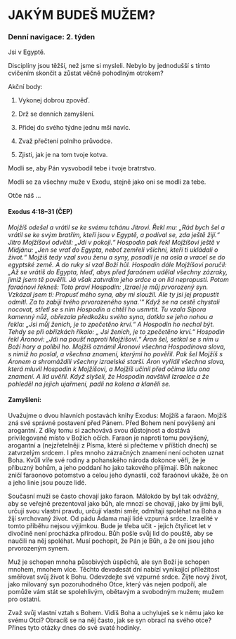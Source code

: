 # JAKÝM BUDEŠ MUŽEM?

### Denní navigace: 2. týden

Jsi v Egyptě.

Disciplíny jsou těžší, než jsme si mysleli. Nebylo by jednodušší s tímto cvičením skončit a zůstat věčně pohodlným otrokem?

Akční body:
1. Vykonej dobrou zpověď.

2. Drž se denních zamyšlení.

3. Přidej do svého týdne jednu mši navíc.

4. Zvaž přečtení polního průvodce.

5. Zjisti, jak je na tom tvoje kotva.

Modli se, aby Pán vysvobodil tebe i tvoje bratrstvo.

Modli se za všechny muže v Exodu, stejně jako oni se modlí za tebe.

Otče náš …


#### Exodus 4:18–31 (ČEP)
*Mojžíš odešel a vrátil se ke svému tchánu Jitrovi. Řekl mu: „Rád bych šel a vrátil se ke svým bratřím, kteří jsou v Egyptě, a podíval se, zda ještě žijí.“ Jitro Mojžíšovi odvětil: „Jdi v pokoji.“ Hospodin pak řekl Mojžíšovi ještě v Midjánu: „Jen se vrať do Egypta, neboť zemřeli všichni, kteří ti ukládali o život.“ Mojžíš tedy vzal svou ženu a syny, posadil je na osla a vracel se do egyptské země. A do ruky si vzal Boží hůl. Hospodin dále Mojžíšovi poručil: „Až se vrátíš do Egypta, hleď, abys před faraónem udělal všechny zázraky, jimiž jsem tě pověřil. Já však zatvrdím jeho srdce a on lid nepropustí. Potom faraónovi řekneš: Toto praví Hospodin: ‚Izrael je můj prvorozený syn. Vzkázal jsem ti: Propusť mého syna, aby mi sloužil. Ale ty jsi jej propustit odmítl. Za to zabiji tvého prvorozeného syna.‘“ Když se na cestě chystali nocovat, střetl se s ním Hospodin a chtěl ho usmrtit. Tu vzala Sipora kamenný nůž, obřezala předkožku svého syna, dotkla se jeho nohou a řekla: „Jsi můj ženich, je to zpečetěno krví.“ A Hospodin ho nechal být. Tehdy se při obřízkách říkalo: „ Jsi ženich, je to zpečetěno krví.“ Hospodin řekl Áronovi: „Jdi na poušť naproti Mojžíšovi.“ Áron šel, setkal se s ním u Boží hory a políbil ho. Mojžíš oznámil Áronovi všechna Hospodinova slova, s nimiž ho poslal, a všechna znamení, kterými ho pověřil. Pak šel Mojžíš s Áronem a shromáždili všechny izraelské starší. Áron vyřídil všechna slova, která mluvil Hospodin k Mojžíšovi, a Mojžíš učinil před očima lidu ona znamení. A lid uvěřil. Když slyšeli, že Hospodin navštívil Izraelce a že pohleděl na jejich ujařmení, padli na kolena a klaněli se.*

#### Zamyšlení:
Uvažujme o dvou hlavních postavách knihy Exodus: Mojžíš a faraon. Mojžíš zná své správné postavení před Pánem. Před Bohem není povýšený ani arogantní. Z díky tomu si zachovává svou důstojnost a dostává privilegované místo v Božích očích. Faraon je naproti tomu povýšený, arogantní a (nejzřetelněji z Písma, které si přečteme v příštích dnech) se zatvrzelým srdcem. I přes mnoho zázračných znamení není ochoten uznat Boha. Kvůli víře své rodiny a pohanského národa dokonce věří, že je příbuzný bohům, a jeho poddaní ho jako takového přijímají. Bůh nakonec zničí faraonovo potomstvo a celou jeho dynastii, což faraónovi ukáže, že on a jeho linie jsou pouze lidé.

Současní muži se často chovají jako faraon. Málokdo by byl tak odvážný, aby se veřejně prezentoval jako bůh, ale mnozí se chovají, jako by jimi byli, určují svou vlastní pravdu, určují vlastní směr, odmítají spoléhat na Boha a žijí svrchovaný život. Od pádu Adama mají lidé vzpurná srdce. Izraelité v tomto příběhu nejsou výjimkou. Bude je třeba učit - jejich čtyřicet let v divočině není procházka přírodou. Bůh pošle svůj lid do pouště, aby se naučili na něj spoléhat. Musí pochopit, že Pán je Bůh, a že oni jsou jeho prvorozeným synem.

Muž je schopen mnoha působivých úspěchů, ale syn Boží je schopen mnohem, mnohem více. Těchto devadesát dní nabízí vynikající příležitost směřovat svůj život k Bohu. Odevzdejte své vzpurné srdce. Žijte nový život, jako milovaný syn pozoruhodného Otce, který vás nejen podpoří, ale pomůže vám stát se spolehlivým, obětavým a svobodným mužem; mužem pro ostatní.

Zvaž svůj vlastní vztah s Bohem. Vidíš Boha a uchyluješ se k němu jako ke svému Otci? Obracíš se na něj často, jak se syn obrací na svého otce? Přines tyto otázky dnes do své svaté hodinky.
